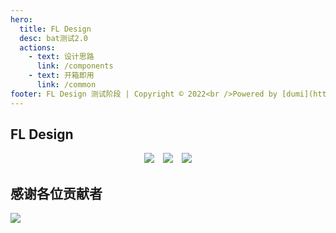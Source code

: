 ```yaml
---
hero:
  title: FL Design
  desc: bat测试2.0
  actions:
    - text: 设计思路
      link: /components
    - text: 开箱即用
      link: /common
footer: FL Design 测试阶段 | Copyright © 2022<br />Powered by [dumi](https://d.umijs.org)
---
```


<code src="./components/Flex" inline="true"></code>

## FL Design

<div align="center">
  <img style="margin-right:10px" src="https://img.shields.io/static/v1?label=React&message=v18.0.0&color=blue&style=flat-square"/>
   <img style="margin-right:10px" src="https://img.shields.io/static/v1?label=TypeScript&message=%20&color=blue&style=flat-square"/>
  <img src="https://img.shields.io/static/v1?label=SCSS&message=%20&color=ff69b4&style=flat-square&logoColor=white&labelColor=ff69b4"/>
</div>


## 感谢各位贡献者

<a href="https://github.com/Nanxiangscholar/FL-Design/graphs/contributors">
  <img src="https://contrib.rocks/image?repo=Nanxiangscholar/FL-Design" />
</a>
